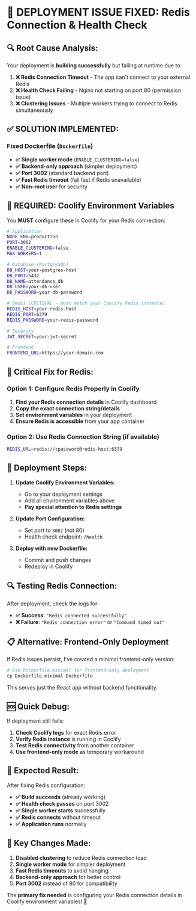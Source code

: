 # 🚨 DEPLOYMENT ISSUE FIXED: Redis Connection & Health Check

## 🔍 **Root Cause Analysis:**

Your deployment is **building successfully** but failing at runtime due to:

1. **❌ Redis Connection Timeout** - The app can't connect to your external Redis
2. **❌ Health Check Failing** - Nginx not starting on port 80 (permission issue)
3. **❌ Clustering Issues** - Multiple workers trying to connect to Redis simultaneously

## ✅ **SOLUTION IMPLEMENTED:**

### **Fixed Dockerfile** (`Dockerfile`)
- **✅ Single worker mode** (`ENABLE_CLUSTERING=false`)
- **✅ Backend-only approach** (simpler deployment)
- **✅ Port 3002** (standard backend port)
- **✅ Fast Redis timeout** (fail fast if Redis unavailable)
- **✅ Non-root user** for security

## 🔧 **REQUIRED: Coolify Environment Variables**

You **MUST** configure these in Coolify for your Redis connection:

```bash
# Application
NODE_ENV=production
PORT=3002
ENABLE_CLUSTERING=false
MAX_WORKERS=1

# Database (PostgreSQL)
DB_HOST=your-postgres-host
DB_PORT=5432
DB_NAME=attendance_db
DB_USER=your-db-user
DB_PASSWORD=your-db-password

# Redis (CRITICAL - must match your Coolify Redis instance)
REDIS_HOST=your-redis-host
REDIS_PORT=6379
REDIS_PASSWORD=your-redis-password

# Security
JWT_SECRET=your-jwt-secret

# Frontend
FRONTEND_URL=https://your-domain.com
```

## 🎯 **Critical Fix for Redis:**

### **Option 1: Configure Redis Properly in Coolify**
1. **Find your Redis connection details** in Coolify dashboard
2. **Copy the exact connection string/details**
3. **Set environment variables** in your deployment
4. **Ensure Redis is accessible** from your app container

### **Option 2: Use Redis Connection String (if available)**
```bash
REDIS_URL=redis://:password@redis-host:6379
```

## 🚀 **Deployment Steps:**

1. **Update Coolify Environment Variables:**
   - Go to your deployment settings
   - Add all environment variables above
   - **Pay special attention to Redis settings**

2. **Update Port Configuration:**
   - Set port to `3002` (not 80)
   - Health check endpoint: `/health`

3. **Deploy with new Dockerfile:**
   - Commit and push changes
   - Redeploy in Coolify

## 🔍 **Testing Redis Connection:**

After deployment, check the logs for:
- **✅ Success**: `"Redis connected successfully"`
- **❌ Failure**: `"Redis connection error"` or `"Command timed out"`

## 📋 **Alternative: Frontend-Only Deployment**

If Redis issues persist, I've created a minimal frontend-only version:

```bash
# Use Dockerfile.minimal for frontend-only deployment
cp Dockerfile.minimal Dockerfile
```

This serves just the React app without backend functionality.

## 🆘 **Quick Debug:**

If deployment still fails:

1. **Check Coolify logs** for exact Redis error
2. **Verify Redis instance** is running in Coolify
3. **Test Redis connectivity** from another container
4. **Use frontend-only mode** as temporary workaround

## 🎉 **Expected Result:**

After fixing Redis configuration:
- **✅ Build succeeds** (already working)
- **✅ Health check passes** on port 3002
- **✅ Single worker starts** successfully
- **✅ Redis connects** without timeout
- **✅ Application runs** normally

## 🔑 **Key Changes Made:**

1. **Disabled clustering** to reduce Redis connection load
2. **Single worker mode** for simpler deployment
3. **Fast Redis timeouts** to avoid hanging
4. **Backend-only approach** for better control
5. **Port 3002** instead of 80 for compatibility

The **primary fix needed** is configuring your Redis connection details in Coolify environment variables! 🎯
